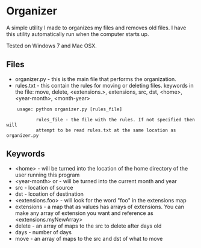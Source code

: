 # Organizer
A simple utility I made to organizes my files and removes old files. I have this utility automatically run when the computer starts up.

Tested on Windows 7 and Mac OSX.

## Files
  * organizer.py - this is the main file that performs the organization.
  * rules.txt - this contain the rules for moving or deleting files.  keywords in the file: move, delete, \<extensions.\>, extensions, src, dst, \<home\>, \<year-month\>, \<month-year\>
  
```
	usage: python organizer.py [rules_file]
           
           rules_file - the file with the rules. If not specified then will
           attempt to be read rules.txt at the same location as organizer.py
```

## Keywords
  * \<home\> - will be turned into the location of the home directory of the user running this program
  * \<year-month\> or <month-year> - will be turned into the current month and year
  * src - location of source
  * dst - lcoation of destination
  * \<extensions.foo\> - will look for the word "foo" in the extensions map
  * extensions - a map that as values has arrays of extensions. You can make any array of extension you want and reference as <extensions.myNewArray>
  * delete - an array of maps to the src to delete after days old
  * days - number of days
  * move - an array of maps to the src and dst of what to move